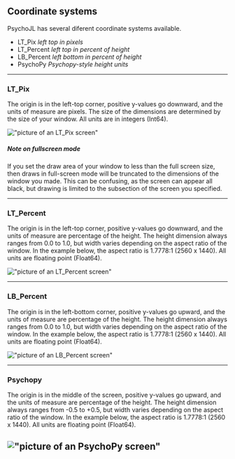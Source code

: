 ## Coordinate systems

PsychoJL has several diferent coordinate systems available.
 * LT_Pix *left top in pixels*
 * LT_Percent *left top in percent of height*
 * LB_Percent *left bottom in percent of height*
 * PsychoPy *Psychopy-style height units*
---
 ### LT_Pix

 The origin is in the left-top corner, positive y-values go downward, and the units of measure are pixels.
 The size of the dimensions are determined by the size of your window.  All units are in integers (Int64).


!["picture of an LT_Pix screen"](../assets/LT_Pix.png)

 ##### Note on fullscreen mode

 If you set the draw area of your window to less than the full screen size, then draws in full-screen mode will be truncated to the 
 dimensions of the window you made. This can be confusing, as the screen can appear all black, but drawing is limited to the
 subsection of the screen you specified.

---
  ### LT_Percent

 The origin is in the left-top corner, positive y-values go downward, and the units of measure are percentage of the height.
 The height dimension always ranges from 0.0 to 1.0, but width varies depending on the aspect ratio of the window.
 In the example below, the aspect ratio is 1.7778:1 (2560 x 1440).
 All units are floating point (Float64).

 !["picture of an LT_Percent screen"](../assets/LT_Percent.png)

 ---
  ### LB_Percent

 The origin is in the left-bottom corner, positive y-values go upward, and the units of measure are percentage of the height.
 The height dimension always ranges from 0.0 to 1.0, but width varies depending on the aspect ratio of the window.
 In the example below, the aspect ratio is 1.7778:1 (2560 x 1440).
 All units are floating point (Float64).

 !["picture of an LB_Percent screen"](../assets/LB_Percent.png)
 
 ---
  ### Psychopy

 The origin is in the middle of the screen, positive y-values go upward, and the units of measure are percentage of the height.
 The height dimension always ranges from -0.5 to +0.5, but width varies depending on the aspect ratio of the window.
 In the example below, the aspect ratio is 1.7778:1 (2560 x 1440).
 All units are floating point (Float64).

 !["picture of an PsychoPy screen"](../assets/PsychoPy.png)
 ---